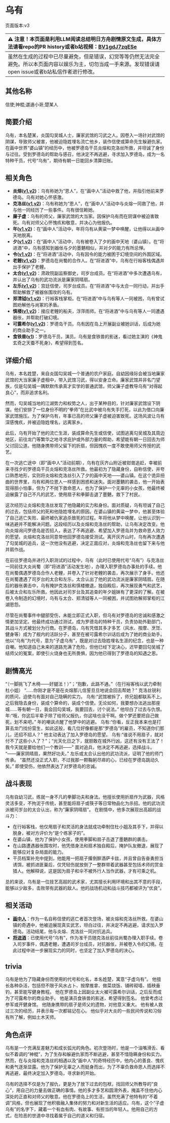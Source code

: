 # 乌有
页面版本:v3
 

| :warning: 注意！本页面是利用LLM阅读总结明日方舟剧情原文生成，具体方法请看repo的PR history或者b站视频：[BV1gdJ7zqESe](https://www.bilibili.com/video/BV1gdJ7zqESe/)         |
|:----------------------------|
| 虽然在生成的过程中已尽量避免，但是错误，幻觉等等仍然无法完全避免。所以本页面内容以娱乐为主，切勿当成一手来源。发现错误请open issue或者b站私信作者进行修改。|



## 其他名称
信使;神棍;邋遢小哥;楚某人
## 简要介绍
乌有，本名楚某，炎国勾吴城人士，廉家武馆的习武之人。因卷入一场针对武馆的阴谋，导致师父被害，他被迫隐姓埋名流亡他乡，装作信使或算命先生躲避仇家。在画中世界“婆山镇”的经历中，他被罗德岛干员炎熔和克洛丝所救，并坦诚了身份与过往。受到罗德岛的帮助与感召，他决定不再逃避，寻求加入罗德岛，成为一名特种干员，代号“乌有”，期待有朝一日能回乡清算旧账。
## 相关角色
-   **炎熔([v1](../chars/char_121_lava.md),[v2](char_121_lava.md))**：乌有称她为“恩人”，在“画中人”活动中救了他，并指引他前来罗德岛。乌有对她心怀感激。
-   **克洛丝([v1](../chars/char_124_kroos.md),[v2](char_124_kroos.md))**：乌有称她为“恩人”，在“画中人”活动中与炎熔一同救了他，并与他一同经历了一些事件。乌有很信赖她。
-   **廉子虚**：乌有的师父，廉家武馆的大当家。因保护乌有而在阴谋中被迫害致死。乌有对师父心怀愧疚和敬意，并决心为他报仇。
-   **年([v1](../chars/char_2014_nian.md),[v2](char_2014_nian.md))**：在“画中人”活动中，年将乌有从黄粱一梦中唤醒，让他得以从画中天地脱离。
-   **夕([v1](../chars/char_2015_dusk.md),[v2](char_2015_dusk.md))**：在“画中人”活动中，乌有被卷入了夕的画中天地（婆山镇）。在“将进酒”中，乌有感知到器伥与夕的墨魉相似，并对夕的能力有所忌惮。
-   **令([v1](../chars/char_2023_ling.md),[v2](char_2023_ling.md))**：在“将进酒”活动中，乌有因令的能力被困于幻境空间的外围区域。
-   **老鲤([v1](../chars/char_322_lmlee.md),[v2](char_322_lmlee.md))**：罗德岛在尚蜀的合作人。在“将进酒”中，乌有在行裕客栈偶遇并出手保护了老鲤。
-   **太合([v1](../chars/extended_char_tai_he.md),[v2](extended_char_tai_he.md))**：肃政院副监察御史，司岁台成员。在“将进酒”中多次遭遇乌有，并认出了乌有的武功流派是廉家阴晴扇。
-   **左乐([v1](../chars/char_4121_zuole.md),[v2](char_4121_zuole.md))**：宫廷信使，司岁台成员。在“将进酒”中与太合一同行动，并出手帮助解救了被器伥围攻的乌有。
-   **郑清钺([v1](../chars/extended_char_zheng_qing_yue.md),[v2](extended_char_zheng_qing_yue.md))**：行裕客栈掌柜。在“将进酒”中与乌有等人一同被困，乌有曾试图劝解他与尚冢的矛盾。
-   **慎楼([v1](../chars/extended_char_shen_lou.md),[v2](extended_char_shen_lou.md))**：接应老鲤的船夫，浮萍雨师。在“将进酒”中与乌有等人一同遭遇器伥，并帮助打破幻境。
-   **可露希尔([v1](../chars/extended_char_ke_lu_xi_er.md),[v2](extended_char_ke_lu_xi_er.md))**：罗德岛干员。乌有因在岛上开展副业被她训话，后成为她的商业助手之一。
-   **食铁兽([v1](../chars/char_241_panda.md))**：罗德岛干员，演员。乌有是食铁兽的影迷，看过她主演的《神鬼玄奇之天蚕不死身》，希望得到签名。
## 详细介绍
乌有，本名姓楚，来自炎国勾吴城一个普通的农户家庭。自幼因缘际会被当地廉家武馆的大当家廉子虚相中，带入武馆习武，得以安身立命。廉家武馆并非名门望族，仅是勾吴城一隅默默传承真才实学的普通武馆，师父廉子虚教导乌有“对得起良心”，而非追求名利。

然而，勾吴城当地的江湖势力和权势之人，出于某种目的，针对廉家武馆设下阴谋。他们安排了一位身份不明的“拳师”在比武中被乌有失手打死，以此为借口向廉家武馆施压。为了保护乌有，年事已高的师父廉子虚被迫害致死。这场风波让乌有深感愧疚，并被迫隐姓埋名，远离家乡。

此后，乌有开始了他的流亡生涯，装成算命先生或信使，试图逃离勾吴城及其周边地区，前往龙门等繁华之地寻求庇护或外部力量的帮助，希望能有朝一日回去为师父讨回公道。他随身携带师父留下的折扇，但因愧疚一度不敢使用师父传授的武艺。

在一次逃亡途中（即“画中人”活动前期），乌有在灰齐山附近被钳兽追赶，幸被前来寻找夕的罗德岛干员炎熔和克洛丝所救。他最初为了隐藏身份，自称信使，并夸口熟悉地形，实则将炎熔和克洛丝引入了夕的画中天地——婆山镇。在这个诡异扭曲的世界里，乌有和两位恩人一样感到困惑和迷失。面对墨魉的袭击，他一开始表现得胆小怕事，但为了不抛下救命恩人，也为了保护一个无辜的小女孩，他最终被迫展露了自己不凡的武艺，使用扇子和拳脚击退了墨魉，救下了村民。

这次经历让炎熔和克洛丝发现了他隐藏的实力和身份。面对质疑，乌有坦诚了自己的过去，包括师父的死和他隐姓埋名的原因。在婆山镇的黄粱一梦中，他甚至体验了自己逃亡失败、最终被仇家追杀致死的过程。年将他从梦中唤醒，让他认识到一味逃避并不能解决问题。这段经历以及炎熔和克洛丝的帮助，让乌有决定改变。他向炎熔询问罗德岛是否招人，表达了不再逃避、希望加入罗德岛并为救命恩人效力的愿望。炎熔和克洛丝同意带他回罗德岛接受测试。离开灰齐山时，乌有再次遭遇了勾吴城的追兵，这一次他没有逃避，决定正面应对，炎熔和克洛丝也留下来与他并肩作战。

在前往罗德岛并进行入职测试的过程中，乌有（此时已使用代号“乌有”）与克洛丝一同前往大炎尚蜀（即“将进酒”活动发生地），办理入职罗德岛办事处的手续。他在尚蜀偶遇罗德岛合作人老鲤，并卷入了针对老鲤的袭击，再次展示了身手。他还在尚蜀遭遇了司岁台的太合和左乐，太合认出了他的武功流派是廉家阴晴扇。在随后的器伥袭击中，乌有掩护克洛丝和慎楼撤退，独自殿后，再次展现勇气和武艺，后被太合和左乐所救。他因此对司岁台及其追查的年夕姐妹有了更深的了解。在被卷入令制造的幻境时，乌有与太合、郑清钺等人一同被困，并试图劝解郑掌柜的江湖恩怨。

尽管在尚蜀事件中腿部受伤，未能立即正式入职，但乌有对罗德岛的忠诚和感激之情更加坚定。他最终成功通过测试，成为罗德岛的特种干员，负责协助外勤部门，其战斗方式被划分为行商。在罗德岛，乌有凭借其多才多艺（风水、按摩、烹饪、健身等）成为了舰内的活跃分子，甚至在被可露希尔训话后成为了她的商业助手。他以“乌有”为代号，意为“子虚乌有”，既是对过去隐姓埋名生涯的纪念，也是一种自嘲。他知道自己未来的道路充满了危险，但他已经下定决心，迟早要回勾吴城了结师父的冤案，即使引火烧身也无所畏惧，因为他已得到了罗德岛的知遇之恩。
## 剧情高光
“（一脚挑飞了木椅——好腿法！）”；“抱歉，此路不通。”（在行裕客栈以武力牵制杜小姐）
“......你刚才是不是在炎熔那儿信誓旦旦地说会回去帮她？” 克洛丝锐利的质问，迫使乌有面对自己隐瞒的实力。
乌有:“武馆被拆了，师兄姐都联系不上。之后我隐去身份，装成个算命的，装成个信使。无论如何，我要想办法逃出那座城......等有朝一日，我会回勾吴城，我要回去，讨个说法。” 他坦白了过去与仇恨。
年:“哦，你这后半辈子除了给师父报仇，你这啥也没干啊。做个梦还要把自己做死，划不来吧。” 年的嘲讽点醒了他梦中的逃避。
乌有:“你看，反正我本来也是打算去龙门找份营生，如此这般，看几位好像都是那“罗德岛”的雇员，不知道你们那儿，还招不招人？” 他主动表达了加入罗德岛的愿望。
乌有:“谁说不用扇子，就对付不了这些小人了？”；“光天化日之下，就胆敢在城外行凶，这还有没有王法了！我今天就是要给他们一个教训——” 面对追兵，他决定不再逃避，选择战斗。
“——廉家阴晴扇，果然好功夫。” 左乐或太合认出他的武功流派，证明了他的师门传承。
“虽然还没正式入职，不过我那一颗鞠躬尽瘁的心，已经在罗德岛跳动久矣。” 即使受伤，他依然表达了对罗德岛的忠诚。
## 战斗表现
乌有自幼习武，练就一身不凡的拳脚功夫和身法。他擅长使用折扇作为武器，风格灵活多变，不拘泥于传统，甚至能将扇子或筷子等日常物品化为杀招。他的武功流派被司岁台的太合认出，称为“廉家阴晴扇”。
在剧情中，他多次展现出高超的战斗力：
*   在行裕客栈，他仅用扇子和灵活的身法就成功牵制住杜小姐及其手下，并得以脱身，被对方评价为“是个练家子的”。
*   在婆山镇，他为了保护小女孩，使用拳脚和扇子击退了墨魉群的袭击。
*   在山路遭遇器伥围攻时，他凭借身法和扇术独自殿后，掩护队友撤退，展现了能够应对复杂局面的能力。
*   干员档案补充中提到，他能用一把扇子撂倒醉酒萨卡兹，并且曾自告奋勇担当诱饵，被抓进匪巢后，仅凭轻伤就放倒了一整群带着武器甚至包括术师的赏金猎人。他解释说，这是因为扇子和伞不被外行人当作武器，才有可乘之机。

总的来说，乌有是一位技艺高超的武术家，尤其擅长利用环境和出其不意的手段，能够以少敌多，击败带有武器的敌人。他的战场机动和战斗技巧都被评为“优良”。
## 相关活动
-   **[画中人](../stories/act16d5.md)**：作为一名自称信使的逃亡者首次登场，被炎熔和克洛丝所救。在婆山镇的奇遇中，他被迫展现真实武艺，坦白过往，并决定不再逃避，请求加入罗德岛。活动结尾，他与炎熔、克洛丝一同对抗追兵。
-   **[将进酒](../stories/act15side.md)**：已使用代号“乌有”，作为准干员随克洛丝前往尚蜀办理入职手续。卷入司岁事件，偶遇老鲤，遭遇司岁台成员，对抗器伥，并被卷入令的幻境。在此过程中进一步展现实力的同时，也坚定了加入罗德岛的决心。
## trivia
乌有是他为了隐藏身份而使用的代号和化名，本名姓楚，寓意“子虚乌有”。
他擅长各种杂活，包括但不限于风水占卜、按摩推拿、做菜烧饭、铺砖砌墙、插秧垂钓，甚至能写健身教程。
他在罗德岛上因副业太火被可露希尔训话，之后反而成为了可露希尔的商业助手。
他是演员食铁兽的影迷，希望得到签名。
他曾考虑过参军或开健身馆。
他随身携带的扇子是师父的遗物，对他意义重大。
他有被人救过三次的经历，并表示每一次都铭记在心。
他似乎对大炎的一些民间传说和习俗有所了解，例如土木天师。
## 角色点评
乌有是一个充满反差魅力和成长弧光的角色。初次登场时，他是一个油嘴滑舌、看似不着调的“神棍”，为了生存和躲避仇家而不断逃避，甚至不惜隐瞒身份和实力。然而，在与炎熔和克洛丝的相遇以及“画中人”的奇特经历中，他内心的善良、愧疚和勇气逐渐显露。他为了保护无辜之人而挺身而出，为了不辜负救命恩人而选择不再逃避，最终决定加入罗德岛，寻求新的开始。

乌有的选择不仅是为了报仇，更是为了放下过去的包袱，找回师父所教导的“良心”，用自己的力量去做正确的事情。他的多才多艺和圆滑外表，掩盖不住他内心深处的正直和对师父的敬意。他在罗德岛上的生活，虽然充满了他特有的“不着调”风格，但也展现了他积极融入集体的努力和对新生活的适应。乌有，这个“子虚乌有”的名字下，藏着一个有血有肉、有故事、有担当的年轻人。他用自己的方式，在险恶的世道中寻找着属于自己的道义和归宿。
